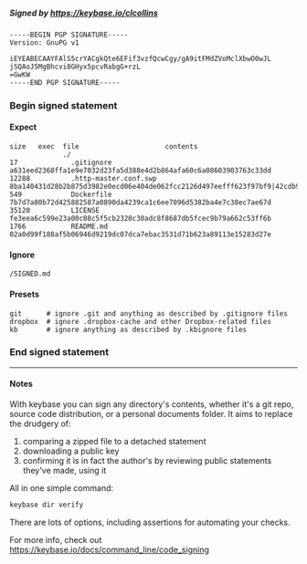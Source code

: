 ##### Signed by https://keybase.io/clcollins
```
-----BEGIN PGP SIGNATURE-----
Version: GnuPG v1

iEYEABECAAYFAlS5crYACgkQte6EFif3vzfQcwCgy/gA9itFMdZVoMclXbwO0wJL
jSQAoJ5MgBhcvi8GHyx5pcvRabgG+rzL
=GwKW
-----END PGP SIGNATURE-----

```

<!-- END SIGNATURES -->

### Begin signed statement 

#### Expect

```
size   exec  file                     contents                                                                                                                         
             ./                                                                                                                                                        
17             .gitignore             a631eed2368ffa1e9e7032d23fa5d388e4d2b864afa60c6a08603903763c33dd                                                                 
12288          .http-master.conf.swp  8ba140431d28b2b875d3982e0ecd06e404de062fcc2126d497eefff623f97bf9|42cdb97dbc5e202844dafdf6bc09d3b069ab2578d9928841ccea7e761b1d9925
549            Dockerfile             7b7d7a80b72d425882587a0890da4239ca1c6ee7096d5382ba4e7c38ec7ae67d                                                                 
35120          LICENSE                fe3eea6c599e23a00c08c5f5cb2320c30adc8f8687db5fcec9b79a662c53ff6b                                                                 
1766           README.md              02a0d99f188af5b06946d9219dc07dca7ebac3531d71b623a89113e15283d27e                                                                 
```

#### Ignore

```
/SIGNED.md
```

#### Presets

```
git      # ignore .git and anything as described by .gitignore files
dropbox  # ignore .dropbox-cache and other Dropbox-related files    
kb       # ignore anything as described by .kbignore files          
```

<!-- summarize version = 0.0.9 -->

### End signed statement

<hr>

#### Notes

With keybase you can sign any directory's contents, whether it's a git repo,
source code distribution, or a personal documents folder. It aims to replace the drudgery of:

  1. comparing a zipped file to a detached statement
  2. downloading a public key
  3. confirming it is in fact the author's by reviewing public statements they've made, using it

All in one simple command:

```bash
keybase dir verify
```

There are lots of options, including assertions for automating your checks.

For more info, check out https://keybase.io/docs/command_line/code_signing